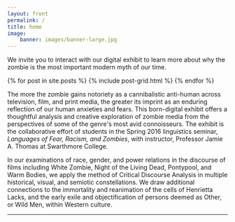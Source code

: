 ```yaml
---
layout: front
permalink: /
title: home
image:
    banner: images/banner-large.jpg
---
```


We invite you to interact with our digital exhibit to learn more about why the zombie is the most important modern myth of our time.

<div class="tiles">

{% for post in site.posts %}
{% include post-grid.html %}
{% endfor %}

The more the zombie gains notoriety as a cannibalistic anti-human across television, film, and print media, the greater its imprint as an enduring reflection of our human anxieties and fears. This born-digital exhibit offers a thoughtful analysis and creative exploration of zombie media from the perspectives of some of the genre's most avid connoisseurs. The exhibit is the collaborative effort of students in the Spring 2016 linguistics seminar, *Languages of Fear, Racism, and Zombies*, with instructor, Professor Jamie A. Thomas at Swarthmore College.

In our examinations of race, gender, and power relations in the discourse of films including White Zombie, Night of the Living Dead, Pontypool, and Warm Bodies, we apply the method of Critical Discourse Analysis in multiple historical, visual, and semiotic constellations. We draw additional connections to the immortality and reanimation of the cells of Henrietta Lacks, and the early exile and objectification of persons deemed as Other, or Wild Men, within Western culture.
<hr/>
